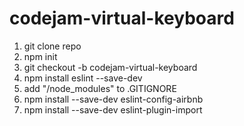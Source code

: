 # codejam-virtual-keyboard

1. git clone repo
2. npm init
3. git checkout -b codejam-virtual-keyboard
4. npm install eslint --save-dev
5. add "/node_modules" to .GITIGNORE
6. npm install --save-dev eslint-config-airbnb
7. npm install --save-dev eslint-plugin-import